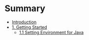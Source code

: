 # Summary

* [Introduction](README.md)
* [1. Getting Started](getting-started.md)
  * [1.1 Setting Environment for Java](getting-started/11-setting-environment-for-java.md)

